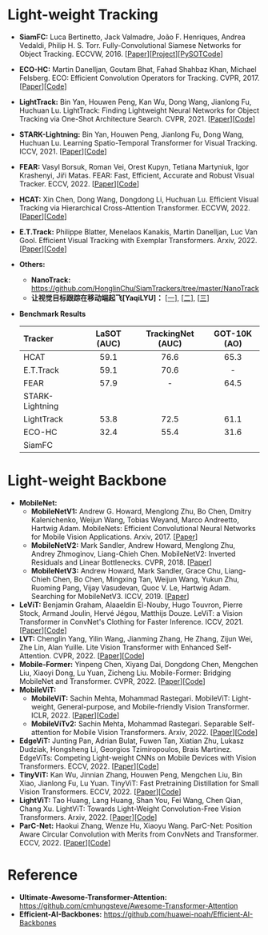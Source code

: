 # Light-weight Tracking

* **SiamFC:** Luca Bertinetto, Jack Valmadre, João F. Henriques, Andrea Vedaldi, Philip H. S. Torr. Fully-Convolutional Siamese Networks for Object Tracking. ECCVW, 2016. [[Paper](https://arxiv.org/pdf/1606.09549.pdf)][[Project](https://www.robots.ox.ac.uk/~luca/siamese-fc.html)][[PySOTCode](https://github.com/STVIR/pysot)] 
* **ECO-HC:** Martin Danelljan, Goutam Bhat, Fahad Shahbaz Khan, Michael Felsberg. ECO: Efficient Convolution Operators for Tracking. CVPR, 2017. [[Paper](https://arxiv.org/pdf/2103.17154.pdf)][[Code](https://github.com/visionml/pytracking)]
* **LightTrack:** Bin Yan, Houwen Peng, Kan Wu, Dong Wang, Jianlong Fu, Huchuan Lu. LightTrack: Finding Lightweight Neural Networks for Object Tracking via One-Shot Architecture Search. CVPR, 2021. [[Paper](https://arxiv.org/pdf/2104.14545.pdf)][[Code](https://github.com/researchmm/LightTrack)] 
* **STARK-Lightning:** Bin Yan, Houwen Peng, Jianlong Fu, Dong Wang, Huchuan Lu. Learning Spatio-Temporal Transformer for Visual Tracking. ICCV, 2021. [[Paper](https://arxiv.org/pdf/2103.17154.pdf)][[Code](https://github.com/researchmm/Stark)]
* **FEAR:** Vasyl Borsuk, Roman Vei, Orest Kupyn, Tetiana Martyniuk, Igor Krashenyi, Jiři Matas. FEAR: Fast, Efficient, Accurate and Robust Visual Tracker. ECCV, 2022. [[Paper](https://arxiv.org/pdf/2112.07957.pdf)][[Code](https://github.com/PinataFarms/FEARTracker)] 
* **HCAT:** Xin Chen, Dong Wang, Dongdong Li, Huchuan Lu. Efficient Visual Tracking via Hierarchical Cross-Attention Transformer. ECCVW, 2022. [[Paper](https://arxiv.org/pdf/2203.13537.pdf)][[Code](https://github.com/chenxin-dlut/HCAT)] 
* **E.T.Track:** Philippe Blatter, Menelaos Kanakis, Martin Danelljan, Luc Van Gool. Efficient Visual Tracking with Exemplar Transformers. Arxiv, 2022. [[Paper](https://arxiv.org/pdf/2112.09686.pdf)][[Code]()] 
* **Others:** 
  * **NanoTrack:** https://github.com/HonglinChu/SiamTrackers/tree/master/NanoTrack
  * **让视觉目标跟踪在移动端起飞[YaqiLYU]：** [[一](https://zhuanlan.zhihu.com/p/416413600)], [[二](https://zhuanlan.zhihu.com/p/416754498)], [[三](https://zhuanlan.zhihu.com/p/419900331)]

* **Benchmark Results**

     | Tracker              | LaSOT (AUC)   | TrackingNet (AUC) | GOT-10K (AO)  |
     |:-----------          |:----------------:|:----------------:|:----------------:|
     | HCAT                 | 59.1  | 76.6 | 65.3 |        
     | E.T.Track            | 59.1  | 70.6 | - |      
     | FEAR                 | 57.9 | - | 64.5 |  
     | STARK-Lightning      | | | |  
     | LightTrack           | 53.8 | 72.5 | 61.1 |      
     | ECO-HC               | 32.4 | 55.4 | 31.6 |  
     | SiamFC               |  |  |  | 

# Light-weight Backbone

* **MobileNet:**
  * **MobileNetV1:** Andrew G. Howard, Menglong Zhu, Bo Chen, Dmitry Kalenichenko, Weijun Wang, Tobias Weyand, Marco Andreetto, Hartwig Adam. MobileNets: Efficient Convolutional Neural Networks for Mobile Vision Applications. Arxiv, 2017. [[Paper](https://arxiv.org/pdf/1704.04861.pdf)]
  * **MobileNetV2:** Mark Sandler, Andrew Howard, Menglong Zhu, Andrey Zhmoginov, Liang-Chieh Chen. MobileNetV2: Inverted Residuals and Linear Bottlenecks. CVPR, 2018. [[Paper](https://arxiv.org/pdf/1801.04381.pdf)]
  * **MobileNetV3:** Andrew Howard, Mark Sandler, Grace Chu, Liang-Chieh Chen, Bo Chen, Mingxing Tan, Weijun Wang, Yukun Zhu, Ruoming Pang, Vijay Vasudevan, Quoc V. Le, Hartwig Adam. Searching for MobileNetV3. ICCV, 2019. [[Paper](https://arxiv.org/pdf/1905.02244.pdf)]
* **LeViT:** Benjamin Graham, Alaaeldin El-Nouby, Hugo Touvron, Pierre Stock, Armand Joulin, Hervé Jégou, Matthijs Douze. LeViT: a Vision Transformer in ConvNet's Clothing for Faster Inference. ICCV, 2021. [[Paper](https://arxiv.org/pdf/2104.01136.pdf)][[Code](https://github.com/apple/ml-cvnets)]
*  **LVT:** Chenglin Yang, Yilin Wang, Jianming Zhang, He Zhang, Zijun Wei, Zhe Lin, Alan Yuille. Lite Vision Transformer with Enhanced Self-Attention. CVPR, 2022. [[Paper](https://arxiv.org/pdf/2112.10809.pdf)][[Code](https://github.com/Chenglin-Yang/LVT)] 
* **Mobile-Former:** Yinpeng Chen, Xiyang Dai, Dongdong Chen, Mengchen Liu, Xiaoyi Dong, Lu Yuan, Zicheng Liu. Mobile-Former: Bridging MobileNet and Transformer. CVPR, 2022. [[Paper](https://arxiv.org/pdf/2108.05895.pdf)][[Code](https://github.com/apple/ml-cvnets)] 
* **MobileViT:** 
  * **MobileViT:** Sachin Mehta, Mohammad Rastegari. MobileViT: Light-weight, General-purpose, and Mobile-friendly Vision Transformer. ICLR, 2022. [[Paper](https://arxiv.org/pdf/2110.02178v2.pdf)][[Code](https://github.com/apple/ml-cvnets)]
  * **MobileViTv2:** Sachin Mehta, Mohammad Rastegari. Separable Self-attention for Mobile Vision Transformers. Arxiv, 2022. [[Paper](https://arxiv.org/pdf/2206.02680.pdf)][[Code](https://github.com/apple/ml-cvnets)]
* **EdgeViT:** Junting Pan, Adrian Bulat, Fuwen Tan, Xiatian Zhu, Lukasz Dudziak, Hongsheng Li, Georgios Tzimiropoulos, Brais Martinez. EdgeViTs: Competing Light-weight CNNs on Mobile Devices with Vision Transformers. ECCV, 2022. [[Paper](https://arxiv.org/pdf/2205.03436.pdf)][[Code](https://github.com/saic-fi/edgevit)]
* **TinyViT:**  Kan Wu, Jinnian Zhang, Houwen Peng, Mengchen Liu, Bin Xiao, Jianlong Fu, Lu Yuan. TinyViT: Fast Pretraining Distillation for Small Vision Transformers. ECCV, 2022. [[Paper](https://arxiv.org/pdf/2207.10666.pdf)][[Code](https://github.com/microsoft/Cream/tree/main/TinyViT)]
* **LightViT:** Tao Huang, Lang Huang, Shan You, Fei Wang, Chen Qian, Chang Xu. LightViT: Towards Light-Weight Convolution-Free Vision Transformers. Arxiv, 2022. [[Paper](https://arxiv.org/pdf/2207.05557.pdf)][[Code](https://github.com/hunto/LightViT)] 
* **ParC-Net:**  Haokui Zhang, Wenze Hu, Xiaoyu Wang. ParC-Net: Position Aware Circular Convolution with Merits from ConvNets and Transformer. ECCV, 2022. [[Paper](https://arxiv.org/pdf/2203.03952v5.pdf)][[Code](https://github.com/hkzhang91/ParC-Net)] 

# Reference
* **Ultimate-Awesome-Transformer-Attention:** https://github.com/cmhungsteve/Awesome-Transformer-Attention
* **Efficient-AI-Backbones:** https://github.com/huawei-noah/Efficient-AI-Backbones
